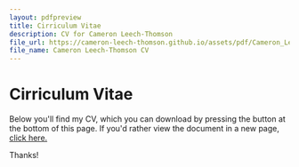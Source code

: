 ```yaml
---
layout: pdfpreview
title: Cirriculum Vitae
description: CV for Cameron Leech-Thomson
file_url: https://cameron-leech-thomson.github.io/assets/pdf/Cameron_Leech-Thomson_CV.pdf
file_name: Cameron Leech-Thomson CV
---
```


# Cirriculum Vitae

Below you'll find my CV, which you can download by pressing the button at the bottom of this page. If you'd rather view the document in a new page, [click here.](https://cameron-leech-thomson.github.io/assets/pdf/Cameron_Leech-Thomson_CV.pdf)

Thanks!

